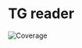 # TG reader

<!-- Badges -->
![Coverage](https://img.shields.io/endpoint?url=https://github.com/5roop/tg_reader)
